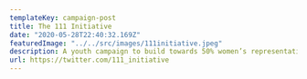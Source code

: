 ```yaml
---
templateKey: campaign-post
title: The 111 Initiative
date: "2020-05-28T22:40:32.169Z"
featuredImage: "../../src/images/111initiative.jpeg"
description: A youth campaign to build towards 50% women’s representation in Parliament and politics. We aim to build a new narrative of women in politics and get more women in positions of power.
url: https://twitter.com/111_initiative
---
```

